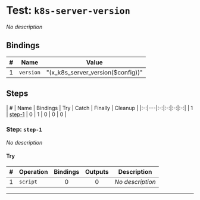 # Test: `k8s-server-version`

*No description*

## Bindings

| # | Name | Value |
|:-:|---|---|
| 1 | `version` | "(x_k8s_server_version($config))" |

## Steps

| # | Name | Bindings | Try | Catch | Finally | Cleanup |
|:-:|---|:-:|:-:|:-:|:-:|
| 1 | [step-1](#step-step-1) | 0 | 1 | 0 | 0 | 0 |

### Step: `step-1`

*No description*

#### Try

| # | Operation | Bindings | Outputs | Description |
|:-:|---|:-:|:-:|---|
| 1 | `script` | 0 | 0 | *No description* |

---

